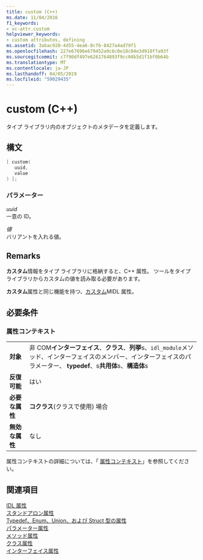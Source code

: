 ```yaml
---
title: custom (C++)
ms.date: 11/04/2016
f1_keywords:
- vc-attr.custom
helpviewer_keywords:
- custom attributes, defining
ms.assetid: 3abac928-4d55-4ea6-8cf6-8427a4ad79f1
ms.openlocfilehash: 227e67696e679452a9c6c0e18c04e3d918f7a93f
ms.sourcegitcommit: c7f90df497e6261764893f9cc04b5d1f1bf0b64b
ms.translationtype: MT
ms.contentlocale: ja-JP
ms.lasthandoff: 04/05/2019
ms.locfileid: "59029435"
---
```

# <a name="custom-c"></a>custom (C++)

タイプ ライブラリ内のオブジェクトのメタデータを定義します。

## <a name="syntax"></a>構文

```cpp
[ custom(
   uuid,
   value
) ];
```

### <a name="parameters"></a>パラメーター

*uuid*<br/>
一意の ID。

*値*<br/>
バリアントを入れる値。

## <a name="remarks"></a>Remarks

**カスタム**情報をタイプ ライブラリに格納すると、C++ 属性。 ツールをタイプ ライブラリからカスタムの値を読み取る必要があります。

**カスタム**属性と同じ機能を持つ、[カスタム](/windows/desktop/Midl/custom)MIDL 属性。

## <a name="requirements"></a>必要条件

### <a name="attribute-context"></a>属性コンテキスト

|||
|-|-|
|**対象**|非 COM**インターフェイス**、**クラス**、**列挙**s、`idl_module`メソッド、インターフェイスのメンバー、インターフェイスのパラメーター、 **typedef**、s**共用体**s、**構造体**s|
|**反復可能**|はい|
|**必要な属性**|**コクラス**(クラスで使用) 場合|
|**無効な属性**|なし|

属性コンテキストの詳細については、「 [属性コンテキスト](cpp-attributes-com-net.md#contexts)」を参照してください。

## <a name="see-also"></a>関連項目

[IDL 属性](idl-attributes.md)<br/>
[スタンドアロン属性](stand-alone-attributes.md)<br/>
[Typedef、Enum、Union、および Struct 型の属性](typedef-enum-union-and-struct-attributes.md)<br/>
[パラメーター属性](parameter-attributes.md)<br/>
[メソッド属性](method-attributes.md)<br/>
[クラス属性](class-attributes.md)<br/>
[インターフェイス属性](interface-attributes.md)
